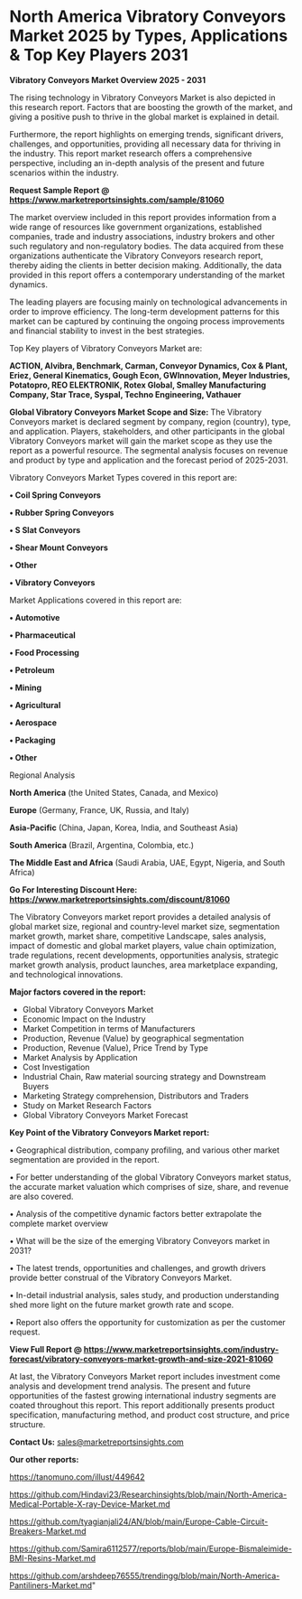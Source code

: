 # North America Vibratory Conveyors Market 2025 by Types, Applications & Top Key Players 2031

<Strong> Vibratory Conveyors Market Overview 2025 - 2031</strong>

The rising technology in Vibratory Conveyors Market is also depicted in this research report. Factors that are boosting the growth of the market, and giving a positive push to thrive in the global market is explained in detail.

Furthermore, the report highlights on emerging trends, significant drivers, challenges, and opportunities, providing all necessary data for thriving in the industry. This report market research offers a comprehensive perspective, including an in-depth analysis of the present and future scenarios within the industry.

<strong>Request Sample Report @ <a href=https://www.marketreportsinsights.com/sample/81060>https://www.marketreportsinsights.com/sample/81060</a></strong>

The market overview included in this report provides information from a wide range of resources like government organizations, established companies, trade and industry associations, industry brokers and other such regulatory and non-regulatory bodies. The data acquired from these organizations authenticate the Vibratory Conveyors research report, thereby aiding the clients in better decision making. Additionally, the data provided in this report offers a contemporary understanding of the market dynamics.

The leading players are focusing mainly on technological advancements in order to improve efficiency. The long-term development patterns for this market can be captured by continuing the ongoing process improvements and financial stability to invest in the best strategies.

Top Key players of Vibratory Conveyors Market are:

<strong>ACTION, Alvibra, Benchmark, Carman, Conveyor Dynamics, Cox & Plant, Eriez, General Kinematics, Gough Econ, GWInnovation, Meyer Industries, Potatopro, REO ELEKTRONIK, Rotex Global, Smalley Manufacturing Company, Star Trace, Syspal, Techno Engineering, Vathauer</strong>

<strong><b>Global Vibratory Conveyors Market Scope and Size:</b></strong>
The Vibratory Conveyors market is declared segment by company, region (country), type, and application. Players, stakeholders, and other participants in the global Vibratory Conveyors market will gain the market scope as they use the report as a powerful resource. The segmental analysis focuses on revenue and product by type and application and the forecast period of 2025-2031.

Vibratory Conveyors Market Types covered in this report are:

<strong>• Coil Spring Conveyors

• Rubber Spring Conveyors

• S Slat Conveyors

• Shear Mount Conveyors

• Other

• Vibratory Conveyors</strong>

Market Applications covered in this report are:

<strong>• Automotive

• Pharmaceutical

• Food Processing

• Petroleum

• Mining

• Agricultural

• Aerospace

• Packaging

• Other</strong> 

Regional Analysis

<strong>North America</strong> (the United States, Canada, and Mexico)

<strong>Europe</strong> (Germany, France, UK, Russia, and Italy)

<strong>Asia-Pacific</strong> (China, Japan, Korea, India, and Southeast Asia)

<strong>South America</strong> (Brazil, Argentina, Colombia, etc.)

<strong>The Middle East and Africa</strong> (Saudi Arabia, UAE, Egypt, Nigeria, and South Africa)

<strong>Go For Interesting Discount Here: <a href=https://www.marketreportsinsights.com/discount/81060>https://www.marketreportsinsights.com/discount/81060</a></strong>

The Vibratory Conveyors market report provides a detailed analysis of global market size, regional and country-level market size, segmentation market growth, market share, competitive Landscape, sales analysis, impact of domestic and global market players, value chain optimization, trade regulations, recent developments, opportunities analysis, strategic market growth analysis, product launches, area marketplace expanding, and technological innovations.

<strong><b>Major factors covered in the report:</b></strong>
<ul>
  <li>Global Vibratory Conveyors Market </li>
  <li>Economic Impact on the Industry</li>
  <li>Market Competition in terms of Manufacturers</li>
  <li>Production, Revenue (Value) by geographical segmentation</li>
  <li>Production, Revenue (Value), Price Trend by Type</li>
  <li>Market Analysis by Application</li>
  <li>Cost Investigation</li>
  <li>Industrial Chain, Raw material sourcing strategy and Downstream Buyers</li>
  <li>Marketing Strategy comprehension, Distributors and Traders</li>
  <li>Study on Market Research Factors</li>
  <li>Global Vibratory Conveyors Market Forecast</li>
</ul>

<strong><b>Key Point of the Vibratory Conveyors Market report:</b></strong>

• Geographical distribution, company profiling, and various other market segmentation are provided in the report.

• For better understanding of the global Vibratory Conveyors market status, the accurate market valuation which comprises of size, share, and revenue are also covered.

• Analysis of the competitive dynamic factors better extrapolate the complete market overview

• What will be the size of the emerging Vibratory Conveyors market in 2031?

• The latest trends, opportunities and challenges, and growth drivers provide better construal of the Vibratory Conveyors Market.

• In-detail industrial analysis, sales study, and production understanding shed more light on the future market growth rate and scope.

• Report also offers the opportunity for customization as per the customer request.

<strong><b>View Full Report @ <a href=https://www.marketreportsinsights.com/industry-forecast/vibratory-conveyors-market-growth-and-size-2021-81060>https://www.marketreportsinsights.com/industry-forecast/vibratory-conveyors-market-growth-and-size-2021-81060</a></b></strong>


At last, the Vibratory Conveyors Market report includes investment come analysis and development trend analysis. The present and future opportunities of the fastest growing international industry segments are coated throughout this report. This report additionally presents product specification, manufacturing method, and product cost structure, and price structure.

<strong>Contact Us:</strong>
sales@marketreportsinsights.com

<strong>Our other reports:</strong>

<a href=https://tanomuno.com/illust/449642>https://tanomuno.com/illust/449642</a>

<a href=https://github.com/Hindavi23/Researchinsights/blob/main/North-America-Medical-Portable-X-ray-Device-Market.md>https://github.com/Hindavi23/Researchinsights/blob/main/North-America-Medical-Portable-X-ray-Device-Market.md</a>

<a href=https://github.com/tyagianjali24/AN/blob/main/Europe-Cable-Circuit-Breakers-Market.md>https://github.com/tyagianjali24/AN/blob/main/Europe-Cable-Circuit-Breakers-Market.md</a>

<a href=https://github.com/Samira6112577/reports/blob/main/Europe-Bismaleimide-BMI-Resins-Market.md>https://github.com/Samira6112577/reports/blob/main/Europe-Bismaleimide-BMI-Resins-Market.md</a>

<a href=https://github.com/arshdeep76555/trendingg/blob/main/North-America-Pantiliners-Market.md>https://github.com/arshdeep76555/trendingg/blob/main/North-America-Pantiliners-Market.md</a>"
